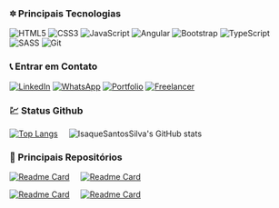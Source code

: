 ### :six_pointed_star: Principais Tecnologias
![HTML5](https://img.shields.io/badge/html5-%23E34F26.svg?style=for-the-badge&logo=html5&logoColor=white)
![CSS3](https://img.shields.io/badge/css3-%231572B6.svg?style=for-the-badge&logo=css3&logoColor=white)
![JavaScript](https://img.shields.io/badge/javascript-%23323330.svg?style=for-the-badge&logo=javascript&logoColor=%23F7DF1E)
![Angular](https://img.shields.io/badge/angular-%23DD0031.svg?style=for-the-badge&logo=angular&logoColor=white)
![Bootstrap](https://img.shields.io/badge/bootstrap-%23563D7C.svg?style=for-the-badge&logo=bootstrap&logoColor=white)
![TypeScript](https://img.shields.io/badge/typescript-%23007ACC.svg?style=for-the-badge&logo=typescript&logoColor=white)
![SASS](https://img.shields.io/badge/SASS-hotpink.svg?style=for-the-badge&logo=SASS&logoColor=white)
![Git](https://img.shields.io/badge/git-%23F05033.svg?style=for-the-badge&logo=git&logoColor=white)


### :telephone_receiver: Entrar em Contato
[![LinkedIn](https://img.shields.io/badge/linkedin-%230077B5.svg?style=for-the-badge&logo=linkedin&logoColor=white)](https://www.linkedin.com/in/isaque-silva-63843a202/)
[![WhatsApp](https://img.shields.io/badge/WhatsApp-25D366?style=for-the-badge&logo=whatsapp&logoColor=white)](https://api.whatsapp.com/send?phone=558296492140&text=sua%20mensagem)
[![Portfolio](https://img.shields.io/badge/Portfolio-%23000000.svg?style=for-the-badge&logo=firefox&logoColor=#FF7139)](http://isaquesilva.infinityfreeapp.com/myPortofolio/)
[![Freelancer](https://img.shields.io/badge/Freelancer-29B2FE?style=for-the-badge&logo=Freelancer&logoColor=white)](https://www.freelancer.com/u/IsaacSSilva)


### :chart: Status Github
[![Top Langs](https://github-readme-stats.vercel.app/api/top-langs/?username=IsaqueSantosSilva&layout&hide=php&show_icons=true&theme=radical)](https://github.com/IsaqueSantosSilva/github-readme-stats)
&nbsp;
&nbsp;
![IsaqueSantosSilva's GitHub stats](https://github-readme-stats.vercel.app/api?username=IsaqueSantosSilva&hide=issues&show_icons=true&theme=radical)


### :pushpin: Principais Repositórios
[![Readme Card](https://github-readme-stats.vercel.app/api/pin/?username=IsaqueSantosSilva&repo=MyPortofolio&show_icons=true&theme=radical)](https://github.com/IsaqueSantosSilva/MyPortofolio)
&nbsp;
&nbsp;
[![Readme Card](https://github-readme-stats.vercel.app/api/pin/?username=IsaqueSantosSilva&repo=Rick-And-Morty-Wiki&show_icons=true&theme=radical)](https://github.com/IsaqueSantosSilva/Rick-And-Morty-Wiki)

[![Readme Card](https://github-readme-stats.vercel.app/api/pin/?username=IsaqueSantosSilva&repo=MusicNation&show_icons=true&theme=radical)](https://github.com/IsaqueSantosSilva/MusicNation)
&nbsp;
&nbsp;
[![Readme Card](https://github-readme-stats.vercel.app/api/pin/?username=IsaqueSantosSilva&repo=Shadow-of-the-Colossos-NodeJS-API&show_icons=true&theme=radical)](https://github.com/IsaqueSantosSilva/Shadow-of-the-Colossos-NodeJS-API)

